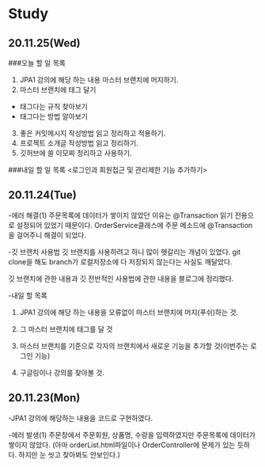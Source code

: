 # Study
## 20.11.25(Wed)
###오늘 할 일 목록
1. JPA1 강의에 해당 하는 내용 마스터 브랜치에 머지하기.
2. 마스터 브랜치에 태그 달기
- 태그다는 규칙 찾아보기
- 태그다는 방법 알아보기
3. 좋은 커밋메시지 작성방법 읽고 정리하고 적용하기.
4. 프로젝트 소개글 작성방법 읽고 정리하기.
5. 깃허브에 쓸 이모찌 정리하고 사용하기.

 
###내일 할 일 목록
<로그인과 회원접근 및 관리제한 기능 추가하기>

## 20.11.24(Tue)
-에러 해결(1)
주문목록에 데이터가 쌓이지 않았던 이유는 @Transaction 읽기 전용으로 설정되어 있었기 때문이다.
OrderService클래스에 주문 메소드에 @Transaction을 걸어주니 해결이 되었다.

-깃 브랜치 사용법
깃 브랜치를 사용하려고 하니 많이 헷갈리는 개념이 있었다. git clone을 해도 branch가 로컬저장소에 다 저장되지 않는다는 사실도 깨달았다.

깃 브랜치에 관한 내용과 깃 전반적인 사용법에 관한 내용을 블로그에 정리했다.

-내일 할 목록
1. JPA1 강의에 해당 하는 내용을 오류없이 마스터 브랜치에 머지(푸쉬)하는 것.

2. 그 마스터 브랜치에 태그를 달 것

3. 마스터 브랜치를 기준으로 각자의 브랜치에서 새로운 기능을 추가할 것(이번주는 로그인 기능)

4. 구글링이나 강의를 찾아볼 것.


## 20.11.23(Mon)
-JPA1 강의에 해당하는 내용을 코드로 구현하였다.

-에러 발생(1)
주문창에서 주문회원, 상품명, 수량을 입력하였지만 주문목록에 데이터가 쌓이지 않았다.
(아마 orderList.html파일이나 OrderController에 문제가 있는 듯하다. 하지만 눈 씻고 찾아봐도 안보인다.)
